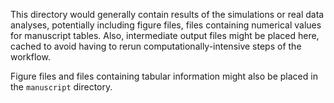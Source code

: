 This directory would generally contain results of the simulations or real data analyses, potentially including figure files, files containing numerical values for manuscript tables. Also, intermediate output files might be placed here, cached to avoid having to rerun computationally-intensive steps of the workflow. 

Figure files and files containing tabular information might also be placed in the `manuscript` directory.
